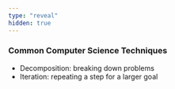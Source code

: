 ```yaml
---
type: "reveal"
hidden: true
---
```


<section>
	<h3>Common Computer Science Techniques</h3>
	<ul>
		<li>Decomposition: breaking down problems</li>
		<li>Iteration: repeating a step for a larger goal</li>
	</ul>
</section>
